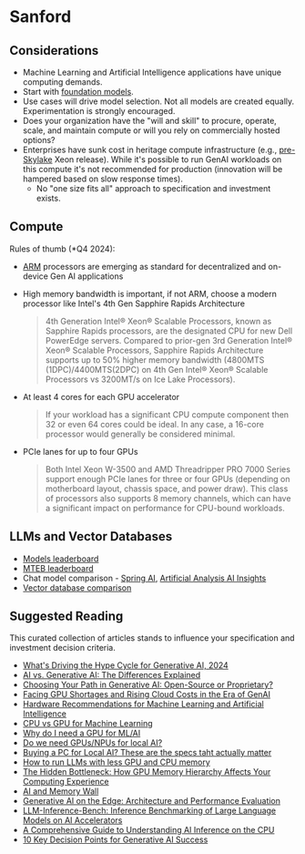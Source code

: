 # Sanford

## Considerations

* Machine Learning and Artificial Intelligence applications have unique computing demands.
* Start with [foundation models](https://cset.georgetown.edu/article/what-are-generative-ai-large-language-models-and-foundation-models/).
* Use cases will drive model selection.  Not all models are created equally.  Experimentation is strongly encouraged.  
* Does your organization have the "will and skill" to procure, operate, scale, and maintain compute or will you rely on commercially hosted options? 
* Enterprises have sunk cost in heritage compute infrastructure (e.g., [pre-Skylake](https://en.wikipedia.org/wiki/List_of_Intel_Xeon_processors) Xeon release).  While it's possible to run GenAI workloads on this compute it's not recommended for production (innovation will be hampered based on slow response times).
  * No "one size fits all" approach to specification and investment exists.

## Compute

Rules of thumb (*Q4 2024):

* [ARM](https://www.arm.com/) processors are emerging as standard for decentralized and on-device Gen AI applications

* High memory bandwidth is important, if not ARM, choose a modern processor like Intel's 4th Gen Sapphire Rapids Architecture

    > 4th Generation Intel® Xeon® Scalable Processors, known as Sapphire Rapids processors, are the designated CPU for new Dell PowerEdge servers.  Compared to prior-gen 3rd Generation Intel® Xeon® Scalable Processors, Sapphire Rapids Architecture supports up to 50% higher memory bandwidth (4800MTS (1DPC)/4400MTS(2DPC) on 4th Gen Intel® Xeon® Scalable Processors vs 3200MT/s on Ice Lake Processors).

* At least 4 cores for each GPU accelerator

    > If your workload has a significant CPU compute component then 32 or even 64 cores could be ideal. In any case, a 16-core processor would generally be considered minimal.

* PCIe lanes for up to four GPUs

    > Both Intel Xeon W-3500 and AMD Threadripper PRO 7000 Series support enough PCIe lanes for three or four GPUs (depending on motherboard layout, chassis space, and power draw). This class of processors also supports 8 memory channels, which can have a significant impact on performance for CPU-bound workloads.

## LLMs and Vector Databases

* [Models leaderboard](https://artificialanalysis.ai/leaderboards/models)
* [MTEB leaderboard](https://huggingface.co/spaces/mteb/leaderboard)
* Chat model comparison - [Spring AI](https://docs.spring.io/spring-ai/reference/api/chat/comparison.html), [Artificial Analysis AI Insights](https://artificialanalysis.ai/insights/chatbots-comparison)
* [Vector database comparison](https://superlinked.com/vector-db-comparison)

## Suggested Reading

This curated collection of articles stands to influence your specification and investment decision criteria.

* [What's Driving the Hype Cycle for Generative AI, 2024](https://www.gartner.com/en/articles/hype-cycle-for-genai)
* [AI vs. Generative AI: The Differences Explained](https://www.coursera.org/articles/ai-vs-generative-ai)
* [Choosing Your Path in Generative AI: Open-Source or Proprietary?](https://attri.ai/blog/choosing-your-path-in-generative-ai-open-source-or-proprietary)
* [Facing GPU Shortages and Rising Cloud Costs in the Era of GenAI](https://generativeai.pub/facing-gpu-shortages-and-rising-cloud-costs-in-the-era-of-genai-7908420a8d79)
* [Hardware Recommendations for Machine Learning and Artificial Intelligence](https://www.pugetsystems.com/solutions/ai-and-hpc-workstations/machine-learning-ai/hardware-recommendations)
* [CPU vs GPU for Machine Learning](https://blog.purestorage.com/purely-educational/cpu-vs-gpu-for-machine-learning)
* [Why do I need a GPU for ML/AI](https://www.reddit.com/r/learnmachinelearning/comments/184so8i/why_do_i_need_a_gpu_for_mlai)
* [Do we need GPUs/NPUs for local AI?](https://medium.com/@andreask_75652/do-we-need-gpus-npus-for-local-ai-b6cd9b60f00c)
* [Buying a PC for Local AI? These are the specs taht actually matter](https://www.theregister.com/2024/08/25/ai_pc_buying_guide/)
* [How to run LLMs with less GPU and CPU memory](https://medium.com/data-science-in-your-pocket/how-to-run-llms-in-less-gpu-and-cpu-memory-6989e6ec5621)
* [The Hidden Bottleneck: How GPU Memory Hierarchy Affects Your Computing Experience](https://www.digitalocean.com/community/tutorials/the-hidden-bottleneck-how-gpu-memory-hierarchy-affects-your-computing-experience)
* [AI and Memory Wall](https://arxiv.org/abs/2403.14123)
* [Generative AI on the Edge: Architecture and Performance Evaluation](https://arxiv.org/html/2411.17712v1)
* [LLM-Inference-Bench: Inference Benchmarking of Large Language Models on AI Accelerators](https://arxiv.org/pdf/2411.00136)
* [A Comprehensive Guide to Understanding AI Inference on the CPU](https://armkeil.blob.core.windows.net/developer/Files/pdf/ebook/arm-guide-to-ai-inference-on-cpus-2024.pdf)
* [10 Key Decision Points for Generative AI Success](https://www2.deloitte.com/content/dam/Deloitte/uk/Documents/consultancy/deloitte-uk-genai-ido-pov-final-new.pdf)